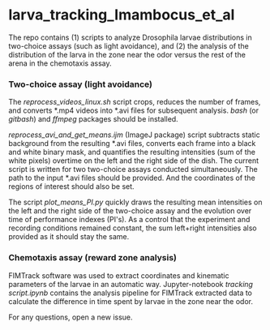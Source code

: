 # larva_tracking_Imambocus_et_al

The repo contains (1) scripts to analyze Drosophila larvae distributions in two-choice assays (such as light avoidance), and 
(2) the analysis of the distribution of the larva in the zone near the odor versus the rest of the arena in the chemotaxis assay.

### Two-choice assay (light avoidance)

The *reprocess_videos_linux.sh* script crops, reduces the number of frames, and converts *.mp4 videos into *.avi files for subsequent analysis. *bash* (or *gitbash*)
and *ffmpeg* packages should be installed.

*reprocess_avi_and_get_means.ijm* (ImageJ package) script subtracts static background from the resulting *.avi files, converts each frame into
a black and white binary mask, and quantifies the resulting intensities (sum of the white pixels) overtime on the left and the right side of the dish. 
The current script is written for two two-choice assays conducted simultaneously. The path to the input *.avi files should be provided. 
And the coordinates of the regions of interest should also be set.

The script *plot_means_PI.py* quickly draws the resulting mean intensities on the left and the right side of the two-choice assay and the evolution over 
time of performance indexes (PI's). As a control that the experiment and recording conditions remained constant, the sum left+right intensities also
provided as it should stay the same.

### Chemotaxis assay (reward zone analysis)

FIMTrack software was used to extract coordinates and kinematic
parameters of the larvae in an automatic way. Jupyter-notebook *tracking script.ipynb* contains the analysis pipeline for FIMTrack extracted data to calculate
the difference in time spent by larvae in the zone near the odor.

For any questions, open a new issue.




